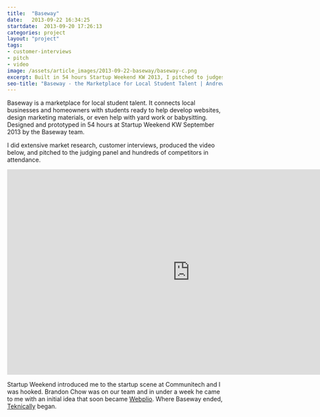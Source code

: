 ```yaml
---
title:  "Baseway"
date:   2013-09-22 16:34:25
startdate:  2013-09-20 17:26:13
categories: project
layout: "project"
tags:
- customer-interviews
- pitch
- video
image: /assets/article_images/2013-09-22-baseway/baseway-c.png
excerpt: Built in 54 hours Startup Weekend KW 2013, I pitched to judges, did customer interviews, and produced our demo video.
seo-title: "Baseway - the Marketplace for Local Student Talent | Andrew Paradi"
---
```


Baseway is a marketplace for local student talent. It connects local businesses and homeowners with students ready to help develop websites, design marketing materials, or even help with yard work or babysitting. Designed and prototyped in 54 hours at Startup Weekend KW September 2013 by the Baseway team.

I did extensive market research, customer interviews, produced the video below, and pitched to the judging panel and hundreds of competitors in attendance.

<iframe width="853" height="480" src="https://www.youtube-nocookie.com/embed/H0gECQlxbtQ?rel=0&amp;showinfo=0" frameborder="0" allowfullscreen></iframe>

Startup Weekend introduced me to the startup scene at Communitech and I was hooked. Brandon Chow was on our team and in under a week he came to me with an initial idea that soon became <a href="/project/teknically-webplio/" target="_blank">Webplio</a>. Where Baseway ended, <a href="/project/teknically-webplio/" target="_blank">Teknically</a> began.

